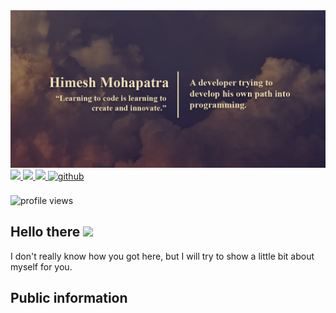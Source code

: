 <!--
**himeshx/himeshx** is a ✨ _special_ ✨ repository because its `README.md` (this file) appears on your GitHub profile.

Here are some ideas to get you started:

- 🔭 I’m currently working on ...
- 🌱 I’m currently learning ...
- 👯 I’m looking to collaborate on ...
- 🤔 I’m looking for help with ...
- 💬 Ask me about ...
- 📫 How to reach me: ...
- 😄 Pronouns: ...
- ⚡ Fun fact: ...
-->
<!--banner -->
<img src="https://github.com/himeshx/himeshx/blob/main/assets/himesh.png">

<div>
     <a target='_blank' href="https://www.linkedin.com/in/himesh-mohapatra-386aa8224/">
        <img src="https://img.shields.io/badge/LinkedIn-0077B5?style=for-the-badge&logo=linkedin&logoColor=white">
    </a>
    <a target='_blank' href="https://www.instagram.com/tfhimesh/">
        <img src="https://img.shields.io/badge/Instagram-E4405F?style=for-the-badge&logo=instagram&logoColor=white">
    </a>
    <a target='_blank' href="https://dev.to/himesh">
        <img src="https://img.shields.io/badge/dev.to-0A0A0A?style=for-the-badge&logo=dev.to&logoColor=white">
     </a>
     <a href="https://github.com/himeshx" target="_blank">
    <img src=https://img.shields.io/badge/github-%2324292e.svg?&style=for-the-badge&logo=github&logoColor=white alt=github style="margin-bottom: 5px;"/>
    </a>
     &nbsp;&nbsp;&nbsp;&nbsp;&nbsp;&nbsp;&nbsp;&nbsp;&nbsp;&nbsp;&nbsp;&nbsp;&nbsp;&nbsp;&nbsp;&nbsp;&nbsp;&nbsp;&nbsp;&nbsp;&nbsp;&nbsp;&nbsp;&nbsp;&nbsp;&nbsp;&nbsp;&nbsp;&nbsp;&nbsp;&nbsp;&nbsp;&nbsp;&nbsp;&nbsp;&nbsp;&nbsp;&nbsp;&nbsp;&nbsp;&nbsp;&nbsp;&nbsp;&nbsp;&nbsp;&nbsp;&nbsp;&nbsp;&nbsp;&nbsp;&nbsp;&nbsp;&nbsp;&nbsp;&nbsp;&nbsp;&nbsp;&nbsp;&nbsp;&nbsp;&nbsp;&nbsp;&nbsp;&nbsp;&nbsp;&nbsp;&nbsp;&nbsp;&nbsp;&nbsp;&nbsp;&nbsp;&nbsp;&nbsp;&nbsp;&nbsp;&nbsp;&nbsp;&nbsp;&nbsp;&nbsp;&nbsp;&nbsp;&nbsp;&nbsp;&nbsp;&nbsp;&nbsp;&nbsp;&nbsp;&nbsp;&nbsp;&nbsp;&nbsp;&nbsp;&nbsp;&nbsp;&nbsp;&nbsp;&nbsp;&nbsp;&nbsp;&nbsp;&nbsp;&nbsp;&nbsp;&nbsp;&nbsp;&nbsp;&nbsp;&nbsp;&nbsp;&nbsp;&nbsp;&nbsp;&nbsp;&nbsp;&nbsp;&nbsp;&nbsp;&nbsp;&nbsp;&nbsp;&nbsp;&nbsp;&nbsp;&nbsp;
    <img alt = "profile views" src="https://komarev.com/ghpvc/?username=himexhx&color=brightgreen">
</div>


## Hello there <img src="https://github.com/TheDudeThatCode/TheDudeThatCode/blob/master/Assets/Hi.gif" width="29px">

I don't really know how you got here, but I will try to show a little bit about myself for you.

## Public information
